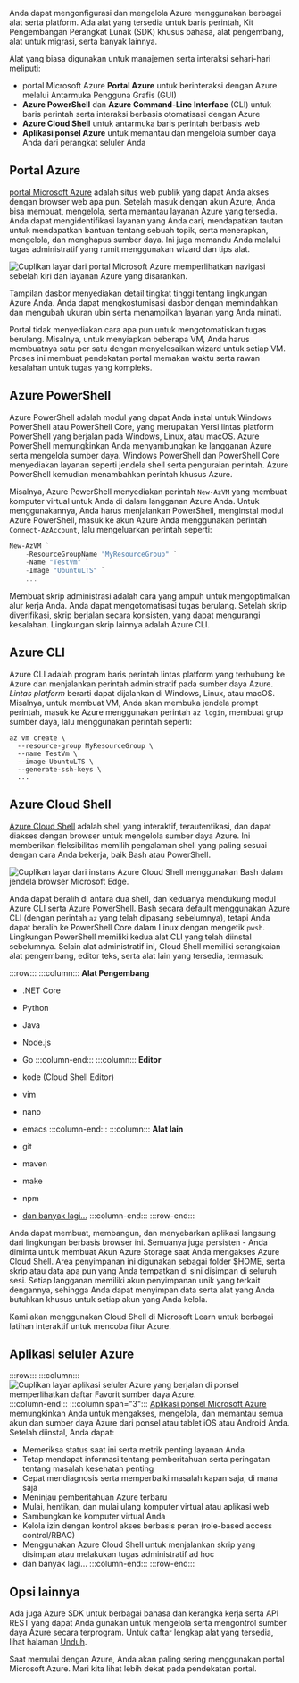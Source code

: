 Anda dapat mengonfigurasi dan mengelola Azure menggunakan berbagai alat serta platform. Ada alat yang tersedia untuk baris perintah, Kit Pengembangan Perangkat Lunak (SDK) khusus bahasa, alat pengembang, alat untuk migrasi, serta banyak lainnya.

Alat yang biasa digunakan untuk manajemen serta interaksi sehari-hari meliputi:

- portal Microsoft Azure **Portal Azure** untuk berinteraksi dengan Azure melalui Antarmuka Pengguna Grafis (GUI)
- **Azure PowerShell** dan **Azure Command-Line Interface** (CLI) untuk baris perintah serta interaksi berbasis otomatisasi dengan Azure
- **Azure Cloud Shell** untuk antarmuka baris perintah berbasis web
- **Aplikasi ponsel Azure** untuk memantau dan mengelola sumber daya Anda dari perangkat seluler Anda

## <a name="azure-portal"></a>Portal Azure

[portal Microsoft Azure](https://portal.azure.com) adalah situs web publik yang dapat Anda akses dengan browser web apa pun. Setelah masuk dengan akun Azure, Anda bisa membuat, mengelola, serta memantau layanan Azure yang tersedia. Anda dapat mengidentifikasi layanan yang Anda cari, mendapatkan tautan untuk mendapatkan bantuan tentang sebuah topik, serta menerapkan, mengelola, dan menghapus sumber daya. Ini juga memandu Anda melalui tugas administratif yang rumit menggunakan wizard dan tips alat.

![Cuplikan layar dari portal Microsoft Azure memperlihatkan navigasi sebelah kiri dan layanan Azure yang disarankan.](../media/2-azure-portal.png)

Tampilan dasbor menyediakan detail tingkat tinggi tentang lingkungan Azure Anda. Anda dapat mengkostumisasi dasbor dengan memindahkan dan mengubah ukuran ubin serta menampilkan layanan yang Anda minati.

Portal tidak menyediakan cara apa pun untuk mengotomatiskan tugas berulang. Misalnya, untuk menyiapkan beberapa VM, Anda harus membuatnya satu per satu dengan menyelesaikan wizard untuk setiap VM. Proses ini membuat pendekatan portal memakan waktu serta rawan kesalahan untuk tugas yang kompleks.

## <a name="azure-powershell"></a>Azure PowerShell

Azure PowerShell adalah modul yang dapat Anda instal untuk Windows PowerShell atau PowerShell Core, yang merupakan Versi lintas platform PowerShell yang berjalan pada Windows, Linux, atau macOS. Azure PowerShell memungkinkan Anda menyambungkan ke langganan Azure serta mengelola sumber daya. Windows PowerShell dan PowerShell Core menyediakan layanan seperti jendela shell serta penguraian perintah. Azure PowerShell kemudian menambahkan perintah khusus Azure.

Misalnya, Azure PowerShell menyediakan perintah `New-AzVM` yang membuat komputer virtual untuk Anda di dalam langganan Azure Anda. Untuk menggunakannya, Anda harus menjalankan PowerShell, menginstal modul Azure PowerShell, masuk ke akun Azure Anda menggunakan perintah `Connect-AzAccount`, lalu mengeluarkan perintah seperti:

```powershell
New-AzVM `
    -ResourceGroupName "MyResourceGroup" `
    -Name "TestVm" `
    -Image "UbuntuLTS" `
    ...
```

Membuat skrip administrasi adalah cara yang ampuh untuk mengoptimalkan alur kerja Anda. Anda dapat mengotomatisasi tugas berulang. Setelah skrip diverifikasi, skrip berjalan secara konsisten, yang dapat mengurangi kesalahan. Lingkungan skrip lainnya adalah Azure CLI.

## <a name="azure-cli"></a>Azure CLI

Azure CLI adalah program baris perintah lintas platform yang terhubung ke Azure dan menjalankan perintah administratif pada sumber daya Azure. *Lintas platform* berarti dapat dijalankan di Windows, Linux, atau macOS. Misalnya, untuk membuat VM, Anda akan membuka jendela prompt perintah, masuk ke Azure menggunakan perintah `az login`, membuat grup sumber daya, lalu menggunakan perintah seperti:

```azurecli
az vm create \
  --resource-group MyResourceGroup \
  --name TestVm \
  --image UbuntuLTS \
  --generate-ssh-keys \
  ...
```

## <a name="azure-cloud-shell"></a>Azure Cloud Shell

[Azure Cloud Shell](https://shell.azure.com/) adalah shell yang interaktif, terautentikasi, dan dapat diakses dengan browser untuk mengelola sumber daya Azure. Ini memberikan fleksibilitas memilih pengalaman shell yang paling sesuai dengan cara Anda bekerja, baik Bash atau PowerShell.

![Cuplikan layar dari instans Azure Cloud Shell menggunakan Bash dalam jendela browser Microsoft Edge.](../media/2-cloud-shell.png)

Anda dapat beralih di antara dua shell, dan keduanya mendukung modul Azure CLI serta Azure PowerShell. Bash secara default menggunakan Azure CLI (dengan perintah `az` yang telah dipasang sebelumnya), tetapi Anda dapat beralih ke PowerShell Core dalam Linux dengan mengetik `pwsh`. Lingkungan PowerShell memiliki kedua alat CLI yang telah diinstal sebelumnya. Selain alat administratif ini, Cloud Shell memiliki serangkaian alat pengembang, editor teks, serta alat lain yang tersedia, termasuk:

:::row:::
  :::column:::
**Alat Pengembang**

- .NET Core
- Python
- Java
- Node.js
- Go
  :::column-end:::
  :::column:::
**Editor**

- kode (Cloud Shell Editor)
- vim
- nano
- emacs
  :::column-end:::
  :::column:::
**Alat lain**

- git
- maven
- make
- npm
- [dan banyak lagi...](https://docs.microsoft.com/azure/cloud-shell/features#tools)
  :::column-end:::
:::row-end:::

Anda dapat membuat, membangun, dan menyebarkan aplikasi langsung dari lingkungan berbasis browser ini. Semuanya juga persisten - Anda diminta untuk membuat Akun Azure Storage saat Anda mengakses Azure Cloud Shell. Area penyimpanan ini digunakan sebagai folder $HOME, serta skrip atau data apa pun yang Anda tempatkan di sini disimpan di seluruh sesi. Setiap langganan memiliki akun penyimpanan unik yang terkait dengannya, sehingga Anda dapat menyimpan data serta alat yang Anda butuhkan khusus untuk setiap akun yang Anda kelola.

Kami akan menggunakan Cloud Shell di Microsoft Learn untuk berbagai latihan interaktif untuk mencoba fitur Azure.

## <a name="azure-mobile-app"></a>Aplikasi seluler Azure

:::row:::
  :::column:::
![Cuplikan layar aplikasi seluler Azure yang berjalan di ponsel memperlihatkan daftar Favorit sumber daya Azure.](../media/2-azure-mobile-app.png)
  :::column-end:::
  :::column span="3":::
[Aplikasi ponsel Microsoft Azure](https://aka.ms/azuremobileapp/) memungkinkan Anda untuk mengakses, mengelola, dan memantau semua akun dan sumber daya Azure dari ponsel atau tablet iOS atau Android Anda. Setelah diinstal, Anda dapat:

- Memeriksa status saat ini serta metrik penting layanan Anda
- Tetap mendapat informasi tentang pemberitahuan serta peringatan tentang masalah kesehatan penting
- Cepat mendiagnosis serta memperbaiki masalah kapan saja, di mana saja
- Meninjau pemberitahuan Azure terbaru
- Mulai, hentikan, dan mulai ulang komputer virtual atau aplikasi web
- Sambungkan ke komputer virtual Anda
- Kelola izin dengan kontrol akses berbasis peran (role-based access control/RBAC)
- Menggunakan Azure Cloud Shell untuk menjalankan skrip yang disimpan atau melakukan tugas administratif ad hoc
- dan banyak lagi...
  :::column-end:::
:::row-end:::

## <a name="other-options"></a>Opsi lainnya

Ada juga Azure SDK untuk berbagai bahasa dan kerangka kerja serta API REST yang dapat Anda gunakan untuk mengelola serta mengontrol sumber daya Azure secara terprogram. Untuk daftar lengkap alat yang tersedia, lihat halaman [Unduh](https://azure.microsoft.com/downloads/).

Saat memulai dengan Azure, Anda akan paling sering menggunakan portal Microsoft Azure. Mari kita lihat lebih dekat pada pendekatan portal.
